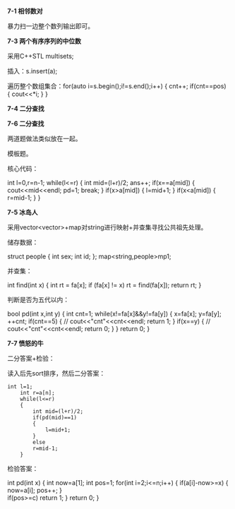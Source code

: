 **7-1 相邻数对**

暴力扫一边整个数列输出即可。







**7-3 两个有序序列的中位数**

采用C++STL multiset<int>s;

插入：s.insert(a); 

遍历整个数组集合：for(auto i=s.begin();i!=s.end();i++)
	{
		cnt++;
		if(cnt==pos)
		{
			cout<<*i;
		}
	}







**7-4 二分查找**

**7-6 二分查找**

两道题做法类似放在一起。

模板题。

核心代码：

int l=0,r=n-1;
	while(l<=r)
	{
		int mid=(l+r)/2;
		ans++;
		if(x==a[mid])
		{
		 cout<<mid<<endl;
		 pd=1;
		 break;
	    }
		if(x>a[mid])
		{
			l=mid+1;
		}
		if(x<a[mid])
		{
			r=mid-1;
		}
	}







**7-5 冰岛人**

采用vector<vector<string>>+map对string进行映射+并查集寻找公共祖先处理。

储存数据：

struct people
{
	int sex;
	int id;
};
map<string,people>mp1;

并查集：

int find(int x) 
{
	int rt = fa[x];
	if (fa[x] != x) rt = find(fa[x]);
	return rt;
}

判断是否为五代以内：

bool pd(int x,int y)
{
	int cnt=1;
	while(x!=fa[x]&&y!=fa[y])
	{
		x=fa[x];
		y=fa[y];
		++cnt;
		if(cnt==5)
		{
		//	cout<<"cnt"<<cnt<<endl;
			return 1;
		}
		if(x==y)
		{
		//	cout<<"cnt"<<cnt<<endl;
			return 0;
		}
	}
	return 0;
}

**7-7 愤怒的牛**

二分答案+检验：

读入后先sort排序，然后二分答案：

	int l=1;
		int r=a[n];
		while(l<=r)
		{
			int mid=(l+r)/2;
			if(pd(mid)==1)
			{
				l=mid+1;
			}
			else
			r=mid-1;
		}

检验答案：

int pd(int x)
{
	int now=a[1];
	int pos=1;
	for(int i=2;i<=n;i++)
	{
		if(a[i]-now>=x)
		{
			now=a[i];
			pos++;
		} 	
        if(pos>=c)
	     return 1;
	}
	return 0;
}
